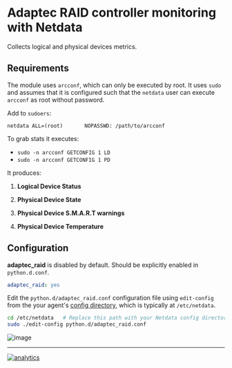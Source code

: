 # Adaptec RAID controller monitoring with Netdata

Collects logical and physical devices metrics.

## Requirements

The module uses `arcconf`, which can only be executed by root.  It uses
`sudo` and assumes that it is configured such that the `netdata` user can
execute `arcconf` as root without password.

Add to `sudoers`:

```
netdata ALL=(root)       NOPASSWD: /path/to/arcconf
```

To grab stats it executes:

-   `sudo -n arcconf GETCONFIG 1 LD`
-   `sudo -n arcconf GETCONFIG 1 PD`

It produces:

1.  **Logical Device Status**

2.  **Physical Device State**

3.  **Physical Device S.M.A.R.T warnings**

4.  **Physical Device Temperature**

## Configuration

**adaptec_raid** is disabled by default. Should be explicitly enabled in `python.d.conf`.

```yaml
adaptec_raid: yes
```

Edit the `python.d/adaptec_raid.conf` configuration file using `edit-config` from the your agent's [config
directory](../../../docs/step-by-step/step-04.md#find-your-netdataconf-file), which is typically at `/etc/netdata`.

```bash
cd /etc/netdata   # Replace this path with your Netdata config directory, if different
sudo ./edit-config python.d/adaptec_raid.conf
```



![image](https://user-images.githubusercontent.com/22274335/47278133-6d306680-d601-11e8-87c2-cc9c0f42d686.png)

---

[![analytics](https://www.google-analytics.com/collect?v=1&aip=1&t=pageview&_s=1&ds=github&dr=https%3A%2F%2Fgithub.com%2Fnetdata%2Fnetdata&dl=https%3A%2F%2Fmy-netdata.io%2Fgithub%2Fcollectors%2Fpython.d.plugin%2Fadaptec_raid%2FREADME&_u=MAC~&cid=5792dfd7-8dc4-476b-af31-da2fdb9f93d2&tid=UA-64295674-3)](<>)
